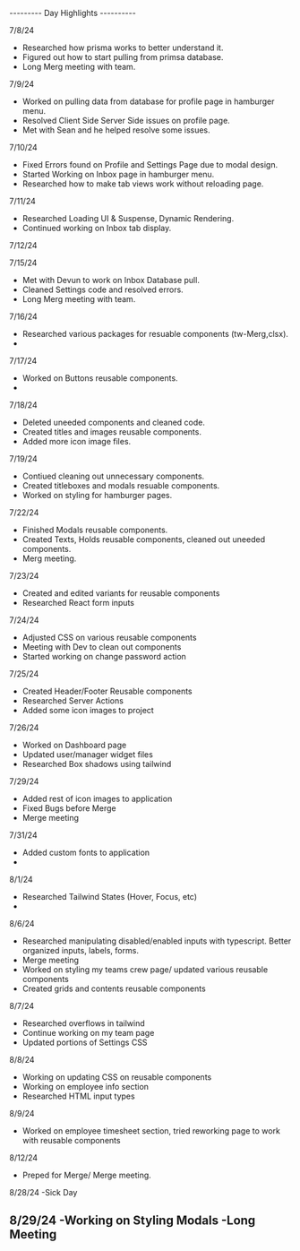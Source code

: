 
--------- Day Highlights ----------

7/8/24
- Researched how prisma works to better understand it.
- Figured out how to start pulling from primsa database.
- Long Merg meeting with team.

7/9/24
- Worked on pulling data from database for profile page in hamburger menu.
- Resolved Client Side Server Side issues on profile page.
- Met with Sean and he helped resolve some issues.

7/10/24
- Fixed Errors found on Profile and Settings Page due to modal design.
- Started Working on Inbox page in hamburger menu.
- Researched how to make tab views work without reloading page.

7/11/24
- Researched Loading UI & Suspense, Dynamic Rendering.
- Continued working on Inbox tab display.

7/12/24

7/15/24
- Met with Devun to work on Inbox Database pull.
- Cleaned Settings code and resolved errors.
- Long Merg meeting with team.

7/16/24
- Researched various packages for resuable components (tw-Merg,clsx).
- 


7/17/24
- Worked on Buttons reusable components.
- 

7/18/24
- Deleted uneeded components and cleaned code.
- Created titles and images reusable components.
- Added more icon image files.

7/19/24
- Contiued cleaning out unnecessary components.
- Created titleboxes and modals resuable components.
- Worked on styling for hamburger pages.

7/22/24
- Finished Modals reusable components.
- Created Texts, Holds reusable components, cleaned out uneeded components.
- Merg meeting.

7/23/24
- Created and edited variants for reusable components
- Researched React form inputs

7/24/24
- Adjusted CSS on various reusable components
- Meeting with Dev to clean out components
- Started working on change password action

7/25/24
- Created Header/Footer Reusable components
- Researched Server Actions
- Added some icon images to project

7/26/24
- Worked on Dashboard page
- Updated user/manager widget files
- Researched Box shadows using tailwind

7/29/24
- Added rest of icon images to application
- Fixed Bugs before Merge
- Merge meeting

7/31/24 
- Added custom fonts to application
- 

8/1/24
- Researched Tailwind States (Hover, Focus, etc)
- 

8/6/24
- Researched manipulating disabled/enabled inputs with typescript. Better organized inputs, labels, forms. 
- Merge meeting
- Worked on styling my teams crew page/ updated various reusable components
- Created grids and contents reusable components

8/7/24
- Researched overflows in tailwind
- Continue working on my team page 
- Updated portions of Settings CSS

8/8/24
- Working on updating CSS on reusable components
- Working on employee info section
- Researched HTML input types

8/9/24
- Worked on employee timesheet section, tried reworking page to work with reusable components

8/12/24
- Preped for Merge/ Merge meeting.

8/28/24
-Sick Day

8/29/24
-Working on Styling Modals
-Long Meeting
-


